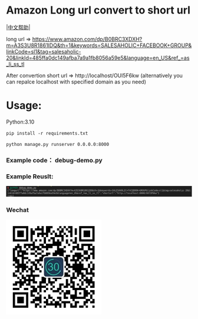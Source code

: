 # Amazon Long url convert to short url
|[中文帮助](README-zh.MD)|

long url => https://www.amazon.com/dp/B0BRC3XDXH?m=A3S3U8R1861IDQ&th=1&keywords=SALESAHOLIC+FACEBOOK+GROUP&linkCode=sl1&tag=salesaholic-20&linkId=485ffa0dc149afba7a9a1fb8056a59e5&language=en_US&ref_=as_li_ss_tl

After convertion
short url => http://localhost/OUl5F6kw   (alternatively you can repalce localhost with specified domain as you need)

# Usage:
Python:3.10

```
pip install -r requirements.txt
```

```
python manage.py runserver 0.0.0.0:8000
```

### Example code： debug-demo.py 

### Example Reuslt:
![](./img/code.jpg)

### Wechat
![](./img/barcode.jpg)


